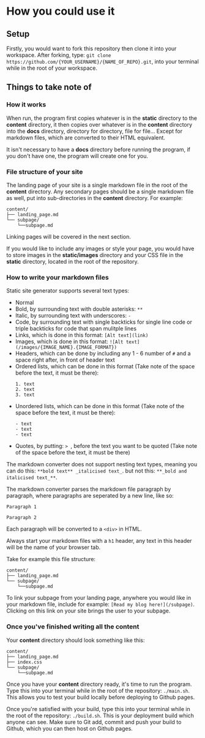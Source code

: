 # How you could use it

## Setup
Firstly, you would want to fork this repository then clone it into your workspace.
After forking, type: `git clone https://github.com/{YOUR_USERNAME}/{NAME_OF_REPO}.git`, into your terminal while in the root of your workspace.

## Things to take note of

### How it works
When run, the program first copies whatever is in the **static** directory to the **content** directory, it then copies over whatever is in the **content** directory into the **docs** directory, directory for directory, file for file... Except for markdown files, which are converted to their HTML equivalent.

It isn't necessary to have a **docs** directory before running the program, if you don't have one, the program will create one for you.

### File structure of your site
The landing page of your site is a single markdown file in the root of the **content** directory. Any secondary pages should be a single markdown file as well, put into sub-directories in the **content** directory. For example:
```
content/
├── landing_page.md
└── subpage/
    └──subpage.md
```

Linking pages will be covered in the next section.

If you would like to include any images or style your page, you would have to store images in the **static/images** directory and your CSS file in the **static** directory, located in the root of the repository.

### How to write your markdown files
Static site generator supports several text types:
- Normal
- Bold, by surrounding text with double asterisks: `**`
- Italic, by surrounding text with underscores: `-`
- Code, by surrounding text with single backticks for single line code or triple backticks for code that span mulitple lines
- Links, which is done in this format: `[Alt text](link)`
- Images, which is done in this format: `![Alt text](/images/{IMAGE_NAME}.{IMAGE_FORMAT})`
- Headers, which can be done by including any 1 - 6 number of `#` and a space right after, in front of header text
- Ordered lists, which can be done in this format (Take note of the space before the text, it must be there):
    ```
    1. text
    2. text
    3. text
    ```
- Unordered lists, which can be done in this format (Take note of the space before the text, it must be there):
    ```
    - text
    - text
    - text
    ```
- Quotes, by putting: `> `, before the text you want to be quoted (Take note of the space before the text, it must be there)

The markdown converter does not support nesting text types, meaning you can do this: `**bold text** _italicised text_`. but not this: `**_bold and italicised text_**`.

The markdown converter parses the markdown file paragraph by paragraph, where paragraphs are seperated by a new line, like so:
```
Paragraph 1

Paragraph 2
```

Each paragraph will be converted to a `<div>` in HTML.

Always start your markdown files with a `h1` header, any text in this header will be the name of your browser tab.

Take for example this file structure:
```
content/
├── landing_page.md
└── subpage/
    └──subpage.md
```

To link your subpage from your landing page, anywhere you would like in your markdown file, include for example: `[Read my blog here!](/subpage)`. Clicking on this link on your site brings the user to your subpage.

### Once you've finished writing all the content
Your **content** directory should look something like this:
```
content/
├── landing_page.md
├── index.css
└── subpage/
    └──subpage.md
```

Once you have your **content** directory ready, it's time to run the program. Type this into your terminal while in the root of the repository: `./main.sh`. This allows you to test your build locally before deploying to Github pages.

Once you're satisfied with your build, type this into your terminal while in the root of the repository: `./build.sh`. This is your deployment build which anyone can see. Make sure to Git add, commit and push your build to Github, which you can then host on Github pages.